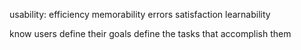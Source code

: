 usability:
	efficiency
	memorability
	errors
	satisfaction
	learnability

know users
define their goals
define the tasks that accomplish them
